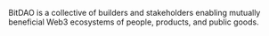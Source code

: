 BitDAO is a collective of builders and stakeholders enabling mutually beneficial Web3 ecosystems of people, products, and public goods.